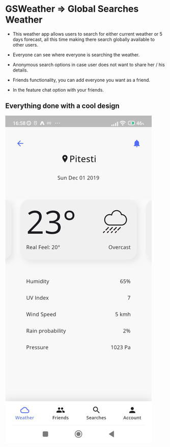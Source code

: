 # GSWeather => Global Searches Weather

- This weather app allows users to search for either current weather or 5 days forecast, all this time making there search globally available to other users.

- Everyone can see where everyone is searching the weather.

- Anonymous search options in case user does not want to share her / his details.

- Friends functionality, you can add everyone you want as a friend.

- In the feature chat option with your friends.

## Everything done with a cool design

![App design](https://github.com/AndreiTheDev/rivepod-weather-app/blob/main/assets/designs/be40dff2-b202-4cb7-86bc-12c3ad53642d.jpg)
